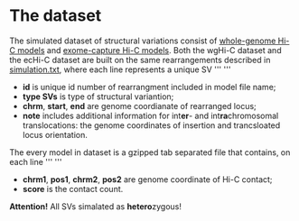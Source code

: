 # The dataset
The simulated dataset of structural variations consist of [whole-genome Hi-C models](https://genedev.bionet.nsc.ru/ftp/by_Project/Charm/wgHi-C/) and [exome-capture Hi-C models](https://genedev.bionet.nsc.ru/ftp/by_Project/Charm/ecHi-C/).
Both the wgHi-C dataset and the ecHi-C dataset are built on the same rearrangements described in  [simulation.txt](simulations.txt), where each line represents a unique SV
'''
<id>  <type SVs>  <chrm>  <start>  <end>  <note>
'''
- **id** is unique id number of rearrangment included in model file name;
- **type SVs** is type of structural variantion;
- **chrm**, **start**, **end** are genome coordianate of rearranged locus;
- **note** includes additional information for int**er**- and int**ra**chromosomal translocations: the genome coordinates of insertion and trancsloated locus orientation.

The every model in dataset is a gzipped tab separated file that contains, on each line
'''
<chrm1>  <pos1>  <chrm2>  <pos2>  <score>
'''
- **chrm1**, **pos1**, **chrm2**, **pos2** are genome coordinate of Hi-C contact;
- **score** is the contact count.

**Attention!** All SVs simalated as **hetero**zygous!
